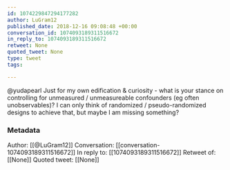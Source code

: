```yaml
---
id: 1074229847294177282
author: LuGram12
published_date: 2018-12-16 09:08:48 +00:00
conversation_id: 1074093189311516672
in_reply_to: 1074093189311516672
retweet: None
quoted_tweet: None
type: tweet
tags:

---
```


@yudapearl Just for my own edification &amp; curiosity - what is your stance on controlling for unmeasured / unmeasureable confounders (eg often unobservables)? I can only think of randomized / pseudo-randomized designs to achieve that, but maybe I am missing something?

### Metadata

Author: [[@LuGram12]]
Conversation: [[conversation-1074093189311516672]]
In reply to: [[1074093189311516672]]
Retweet of: [[None]]
Quoted tweet: [[None]]
